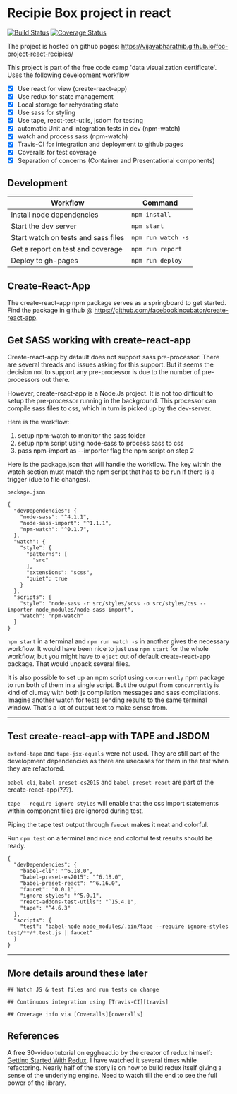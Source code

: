# Recipie Box project in react

[![Build Status](https://travis-ci.org/vijayabharathib/fcc-project-react-recipies.svg?branch=master)][travis] [![Coverage Status](https://coveralls.io/repos/github/vijayabharathib/fcc-project-react-recipies/badge.svg?branch=master)][coveralls]

The project is hosted on github pages: https://vijayabharathib.github.io/fcc-project-react-recipies/

This project is part of the free code camp 'data visualization certificate'. Uses the following development workflow

- [x] Use react for view (create-react-app)
- [x] Use redux for state management
- [x] Local storage for rehydrating state
- [x] Use sass for styling
- [x] Use tape, react-test-utils, jsdom for testing
- [x] automatic Unit and integration tests in dev (npm-watch)
- [x] watch and process sass (npm-watch)
- [x] Travis-CI for integration and deployment to github pages
- [x] Coveralls for test coverage
- [x] Separation of concerns (Container and Presentational components)

## Development

Workflow | Command
-------|--------
Install node dependencies | `npm install`
Start the dev server | `npm start`
Start watch on tests and sass files | `npm run watch -s`
Get a report on test and coverage | `npm run report`
Deploy to gh-pages | `npm run deploy`
## Create-React-App
The create-react-app npm package serves as a springboard to get started. Find the package in github @ https://github.com/facebookincubator/create-react-app.

## Get SASS working with create-react-app

Create-react-app by default does not support sass pre-processor. There are several threads and issues asking for this support. But it seems the decision not to support any pre-processor is due to the number of pre-processors out there.

However, create-react-app is a Node.Js project. It is not too difficult to setup the pre-processor running in the background. This processor can compile sass files to css, which in turn is picked up by the dev-server.

Here is the workflow:

1. setup npm-watch to monitor the sass folder
2. setup npm script using node-sass to process sass to css
3. pass npm-import as --importer flag the npm script on step 2


Here is the package.json that will handle the workflow. The key within the watch section must match the npm script that has to be run if there is a trigger (due to file changes).
```
package.json
```

```
{
  "devDependencies": {
    "node-sass": "^4.1.1",
    "node-sass-import": "^1.1.1",
    "npm-watch": "^0.1.7",
  },
  "watch": {
    "style": {
      "patterns": [
        "src"
      ],
      "extensions": "scss",
      "quiet": true
    }
  },
  "scripts": {
    "style": "node-sass -r src/styles/scss -o src/styles/css --importer node_modules/node-sass-import",
    "watch": "npm-watch"
  }
}

```
`npm start` in a terminal and `npm run watch -s` in another gives the necessary workflow. It would have been nice to just use `npm start` for the whole workflow, but you might have to `eject` out of default create-react-app package. That would unpack several files.

It is also possible to set up an npm script using `concurrently` npm package to run both of them in a single script. But the output from `concurrently` is kind of clumsy with both js compilation messages and sass compilations. Imagine another watch for tests sending results to the same terminal window. That's a lot of output text to make sense from.

---

## Test create-react-app with TAPE and JSDOM

`extend-tape` and `tape-jsx-equals`  were not used. They are still part of the development dependencies as there are usecases for them in the test when they are refactored.

`babel-cli`, `babel-preset-es2015` and `babel-preset-react` are part of the create-react-app(???).

`tape --require ignore-styles` will enable that the css import statements within component files are ignored during test.

Piping the tape test output through `faucet` makes it neat and colorful.

Run `npm test` on a terminal and nice and colorful test results should be ready.

```
{
  "devDependencies": {
    "babel-cli": "^6.18.0",
    "babel-preset-es2015": "^6.18.0",
    "babel-preset-react": "^6.16.0",
    "faucet": "0.0.1",
    "ignore-styles": "^5.0.1",
    "react-addons-test-utils": "^15.4.1",
    "tape": "^4.6.3"
  },
  "scripts": {
    "test": "babel-node node_modules/.bin/tape --require ignore-styles test/**/*.test.js | faucet"
  }
}

```

---
## More details around these later
```
## Watch JS & test files and run tests on change

## Continuous integration using [Travis-CI][travis]

## Coverage info via [Coveralls][coveralls]
```
## References
A free 30-video tutorial on egghead.io by the creator of redux himself: [Getting Started With Redux][redux-getting-started]. I have watched it several times while refactoring. Nearly half of the story is on how to build redux itself giving a sense of the underlying engine. Need to watch till the end to see the full power of the library.


[back-reference-section]: http://just-for-named-references
[travis]: https://travis-ci.org/vijayabharathib/fcc-project-react-recipies
[coveralls]: https://coveralls.io/github/vijayabharathib/fcc-project-react-recipies?branch=master
[redux-getting-started]: https://egghead.io/courses/getting-started-with-redux
